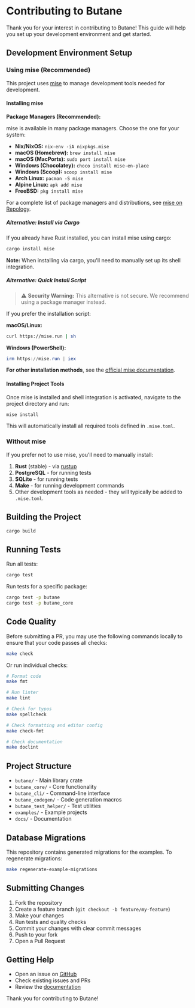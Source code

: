 # Contributing to Butane

Thank you for your interest in contributing to Butane!
This guide will help you set up your development environment and get started.

## Development Environment Setup

### Using mise (Recommended)

This project uses [mise](https://mise.jdx.dev/) to manage development tools needed for development.

#### Installing mise

**Package Managers (Recommended):**

mise is available in many package managers. Choose the one for your system:

- **Nix/NixOS:** `nix-env -iA nixpkgs.mise`
- **macOS (Homebrew):** `brew install mise`
- **macOS (MacPorts):** `sudo port install mise`
- **Windows (Chocolatey):** `choco install mise-en-place`
- **Windows (Scoop):** `scoop install mise`
- **Arch Linux:** `pacman -S mise`
- **Alpine Linux:** `apk add mise`
- **FreeBSD:** `pkg install mise`

For a complete list of package managers and distributions,
see [mise on Repology](https://repology.org/project/mise/versions).

##### Alternative: Install via Cargo

If you already have Rust installed, you can install mise using cargo:

```bash
cargo install mise
```

**Note:** When installing via cargo, you'll need to manually set up its shell integration.

##### Alternative: Quick Install Script

> ⚠️ **Security Warning:** This alternative is not secure. We recommend using a package manager instead.

If you prefer the installation script:

**macOS/Linux:**

```bash
curl https://mise.run | sh
```

**Windows (PowerShell):**

```powershell
irm https://mise.run | iex
```

**For other installation methods**, see the [official mise documentation](https://mise.jdx.dev/getting-started.html).

#### Installing Project Tools

Once mise is installed and shell integration is activated, navigate to the project directory and run:

```bash
mise install
```

This will automatically install all required tools defined in `.mise.toml`.

### Without mise

If you prefer not to use mise, you'll need to manually install:

1. **Rust** (stable) - via [rustup](https://rustup.rs/)
2. **PostgreSQL** - for running tests
3. **SQLite** - for running tests
4. **Make** - for running development commands
5. Other development tools as needed - they will typically be added to `.mise.toml`.

## Building the Project

```bash
cargo build
```

## Running Tests

Run all tests:

```bash
cargo test
```

Run tests for a specific package:

```bash
cargo test -p butane
cargo test -p butane_core
```

## Code Quality

Before submitting a PR, you may use the following commands locally to ensure that your code passes all checks:

```bash
make check
```

Or run individual checks:

```bash
# Format code
make fmt

# Run linter
make lint

# Check for typos
make spellcheck

# Check formatting and editor config
make check-fmt

# Check documentation
make doclint
```

## Project Structure

- `butane/` - Main library crate
- `butane_core/` - Core functionality
- `butane_cli/` - Command-line interface
- `butane_codegen/` - Code generation macros
- `butane_test_helper/` - Test utilities
- `examples/` - Example projects
- `docs/` - Documentation

## Database Migrations

This repository contains generated migrations for the examples. To regenerate migrations:

```bash
make regenerate-example-migrations
```

## Submitting Changes

1. Fork the repository
2. Create a feature branch (`git checkout -b feature/my-feature`)
3. Make your changes
4. Run tests and quality checks
5. Commit your changes with clear commit messages
6. Push to your fork
7. Open a Pull Request

## Getting Help

- Open an issue on [GitHub](https://github.com/Electron100/butane/issues)
- Check existing issues and PRs
- Review the [documentation](https://docs.rs/butane)

Thank you for contributing to Butane!
